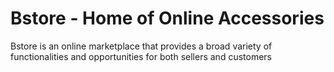 # Bstore - Home of Online Accessories

Bstore is an online marketplace that provides a broad variety of functionalities and opportunities for both sellers and customers
